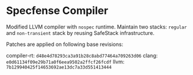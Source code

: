 # Specfense Compiler

Modified LLVM compiler with `nospec` runtime. Maintain two stacks: `regular` and `non-transient` stack by reusing SafeStack infrastructure.

Patches are applied on following base revisions:

compiler-rt: `d48e4d78293ca3a91b28c8abd77464a709263d06`
clang: `e0d61134f09e29b71a0f6eea9502a2ffcf26fcdf`
llvm: `7b129940425f14653692ae13dc7a33d551413444`
